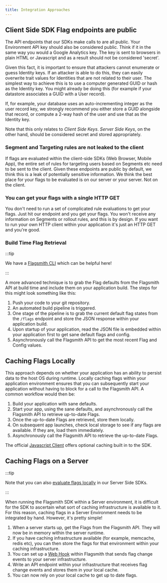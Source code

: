 ```yaml
---
title: Integration Approaches
---
```


## Client Side SDK Flag endpoints are public

The API endpoints that our SDKs make calls to are all public. Your Environment API key should also be considered public.
Think if it in the same way you would a Google Analytics key. The key is sent to browsers in plain HTML or Javascript
and as a result should not be considered 'secret'.

Given this fact, it is important to ensure that attackers cannot enumerate or guess Identity keys. If an attacker is
able to do this, they can easily overwrite trait values for Identities that are not related to their user. The simplest
way to achieve this is to use a computer generated GUID or hash as the Identity key. You might already be doing this
(for example if your datastore associates a GUID with a User record).

If, for example, your database uses an auto-incrementing integer as the user record key, we strongly recommend you
either store a GUID alongside that record, or compute a 2-way hash of the user and use that as the Identity key.

Note that this only relates to _Client Side Keys_. _Server Side Keys_, on the other hand, should be considered secret
and stored appropriately.

### Segment and Targeting rules are not leaked to the client

If flags are evaluated within the client-side SDKs (Web Browser, Mobile App), the entire set of rules for targeting
users based on Segments etc need to be sent to the client. Given these endpoints are public by default, we think this is
a leak of potentially sensitive information. We think the best place for your flags to be evaluated is on our server or
your server. Not on the client.

### You can get your flags with a single HTTP GET

You don't need to run a set of complicated rule evaluations to get your flags. Just hit our endpoint and you get your
flags. You won't receive any information on Segments or rollout rules, and this is by design. If you want to run your
own HTTP client within your application it's just an HTTP GET and you're good.

### Build Time Flag Retrieval

:::tip

We have a [Flagsmith CLI](https://github.com/Flagsmith/flagsmith-cli) which can be helpful here!

:::

A more advanced technique is to grab the Flag defaults from the Flagsmith API at build time and include them on your
application build. The steps for this might look something like this:

1. Push your code to your git repository.
2. An automated build pipeline is triggered.
3. One stage of the pipeline is to grab the current default flag states from the `/flags` endpoint and store the JSON
   response within your application build.
4. Upon startup of your application, read the JSON file is embedded within your application first to get sane default
   flags and config.
5. Asynchronously call the Flagsmith API to get the most recent Flag and Config values.

## Caching Flags Locally

This approach depends on whether your application has an ability to persist data to the host OS during runtime. Locally
caching flags within your application environment ensures that you can subsequently start your application without
having to block for a call to the Flagsmith API. A common workflow would then be:

1. Build your application with sane defaults.
2. Start your app, using the sane defaults, and asynchronously call the Flagsmith API to retrieve up-to-date Flags.
3. Once the up-to-date Flags are retrieved, store them locally.
4. On subsequent app launches, check local storage to see if any flags are available. If they are, load them
   immediately.
5. Asynchronously call the Flagsmith API to retrieve the up-to-date Flags.

The official [Javascript Client](/clients/javascript/) offers optional caching built in to the SDK.

## Caching Flags on a Server

:::tip

Note that you can also [evaluate flags locally](../clients/overview.md) in our Server Side SDKs.

:::

When running the Flagsmith SDK within a Server environment, it is difficult for the SDK to ascertain what sort of
caching infrastructure is available to it. For this reason, caching flags in a Server Environment needs to be integrated
by hand. However, it's pretty simple!

1. When a server starts up, get the Flags from the Flagsmith API. They will now be in memory within the server runtime.
2. If you have caching infrastructure available (for example, memcache, redis etc), you can then store the flags for
   that environment within your caching infrastructure.
3. You can set up a [Web Hook](/advanced-use/system-administration.md#web-hooks) within Flagsmith that sends flag change
   events to your server infrastructure.
4. Write an API endpoint within your infrastructure that receives flag change events and stores them in your local
   cache.
5. You can now rely on your local cache to get up to date flags.
